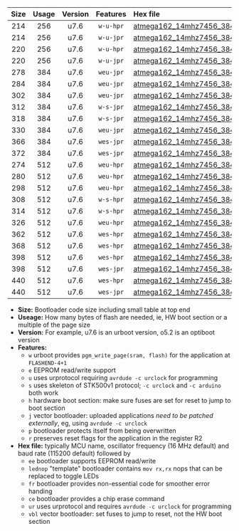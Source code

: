 |Size|Usage|Version|Features|Hex file|
|:-:|:-:|:-:|:-:|:--|
|214|256|u7.6|`w-u-hpr`|[atmega162_14mhz7456_38400bps_ur.hex](https://raw.githubusercontent.com/stefanrueger/urboot/main/atmega162_14mhz7456_38400bps_ur.hex)|
|214|256|u7.6|`w-u-jpr`|[atmega162_14mhz7456_38400bps_ur_vbl.hex](https://raw.githubusercontent.com/stefanrueger/urboot/main/atmega162_14mhz7456_38400bps_ur_vbl.hex)|
|220|256|u7.6|`w-u-hpr`|[atmega162_14mhz7456_38400bps_lednop_ur.hex](https://raw.githubusercontent.com/stefanrueger/urboot/main/atmega162_14mhz7456_38400bps_lednop_ur.hex)|
|220|256|u7.6|`w-u-jpr`|[atmega162_14mhz7456_38400bps_lednop_ur_vbl.hex](https://raw.githubusercontent.com/stefanrueger/urboot/main/atmega162_14mhz7456_38400bps_lednop_ur_vbl.hex)|
|278|384|u7.6|`weu-jpr`|[atmega162_14mhz7456_38400bps_ee_ur_vbl.hex](https://raw.githubusercontent.com/stefanrueger/urboot/main/atmega162_14mhz7456_38400bps_ee_ur_vbl.hex)|
|284|384|u7.6|`weu-jpr`|[atmega162_14mhz7456_38400bps_ee_lednop_ur_vbl.hex](https://raw.githubusercontent.com/stefanrueger/urboot/main/atmega162_14mhz7456_38400bps_ee_lednop_ur_vbl.hex)|
|302|384|u7.6|`weu-jpr`|[atmega162_14mhz7456_38400bps_ee_lednop_fr_ur_vbl.hex](https://raw.githubusercontent.com/stefanrueger/urboot/main/atmega162_14mhz7456_38400bps_ee_lednop_fr_ur_vbl.hex)|
|312|384|u7.6|`w-s-jpr`|[atmega162_14mhz7456_38400bps_vbl.hex](https://raw.githubusercontent.com/stefanrueger/urboot/main/atmega162_14mhz7456_38400bps_vbl.hex)|
|318|384|u7.6|`w-s-jpr`|[atmega162_14mhz7456_38400bps_lednop_vbl.hex](https://raw.githubusercontent.com/stefanrueger/urboot/main/atmega162_14mhz7456_38400bps_lednop_vbl.hex)|
|330|384|u7.6|`weu-jpr`|[atmega162_14mhz7456_38400bps_ee_lednop_fr_ce_ur_vbl.hex](https://raw.githubusercontent.com/stefanrueger/urboot/main/atmega162_14mhz7456_38400bps_ee_lednop_fr_ce_ur_vbl.hex)|
|366|384|u7.6|`wes-jpr`|[atmega162_14mhz7456_38400bps_ee_vbl.hex](https://raw.githubusercontent.com/stefanrueger/urboot/main/atmega162_14mhz7456_38400bps_ee_vbl.hex)|
|372|384|u7.6|`wes-jpr`|[atmega162_14mhz7456_38400bps_ee_lednop_vbl.hex](https://raw.githubusercontent.com/stefanrueger/urboot/main/atmega162_14mhz7456_38400bps_ee_lednop_vbl.hex)|
|274|512|u7.6|`weu-hpr`|[atmega162_14mhz7456_38400bps_ee_ur.hex](https://raw.githubusercontent.com/stefanrueger/urboot/main/atmega162_14mhz7456_38400bps_ee_ur.hex)|
|280|512|u7.6|`weu-hpr`|[atmega162_14mhz7456_38400bps_ee_lednop_ur.hex](https://raw.githubusercontent.com/stefanrueger/urboot/main/atmega162_14mhz7456_38400bps_ee_lednop_ur.hex)|
|298|512|u7.6|`weu-hpr`|[atmega162_14mhz7456_38400bps_ee_lednop_fr_ur.hex](https://raw.githubusercontent.com/stefanrueger/urboot/main/atmega162_14mhz7456_38400bps_ee_lednop_fr_ur.hex)|
|308|512|u7.6|`w-s-hpr`|[atmega162_14mhz7456_38400bps.hex](https://raw.githubusercontent.com/stefanrueger/urboot/main/atmega162_14mhz7456_38400bps.hex)|
|314|512|u7.6|`w-s-hpr`|[atmega162_14mhz7456_38400bps_lednop.hex](https://raw.githubusercontent.com/stefanrueger/urboot/main/atmega162_14mhz7456_38400bps_lednop.hex)|
|326|512|u7.6|`weu-hpr`|[atmega162_14mhz7456_38400bps_ee_lednop_fr_ce_ur.hex](https://raw.githubusercontent.com/stefanrueger/urboot/main/atmega162_14mhz7456_38400bps_ee_lednop_fr_ce_ur.hex)|
|362|512|u7.6|`wes-hpr`|[atmega162_14mhz7456_38400bps_ee.hex](https://raw.githubusercontent.com/stefanrueger/urboot/main/atmega162_14mhz7456_38400bps_ee.hex)|
|368|512|u7.6|`wes-hpr`|[atmega162_14mhz7456_38400bps_ee_lednop.hex](https://raw.githubusercontent.com/stefanrueger/urboot/main/atmega162_14mhz7456_38400bps_ee_lednop.hex)|
|398|512|u7.6|`wes-hpr`|[atmega162_14mhz7456_38400bps_ee_lednop_fr.hex](https://raw.githubusercontent.com/stefanrueger/urboot/main/atmega162_14mhz7456_38400bps_ee_lednop_fr.hex)|
|398|512|u7.6|`wes-jpr`|[atmega162_14mhz7456_38400bps_ee_lednop_fr_vbl.hex](https://raw.githubusercontent.com/stefanrueger/urboot/main/atmega162_14mhz7456_38400bps_ee_lednop_fr_vbl.hex)|
|440|512|u7.6|`wes-hpr`|[atmega162_14mhz7456_38400bps_ee_lednop_fr_ce.hex](https://raw.githubusercontent.com/stefanrueger/urboot/main/atmega162_14mhz7456_38400bps_ee_lednop_fr_ce.hex)|
|440|512|u7.6|`wes-jpr`|[atmega162_14mhz7456_38400bps_ee_lednop_fr_ce_vbl.hex](https://raw.githubusercontent.com/stefanrueger/urboot/main/atmega162_14mhz7456_38400bps_ee_lednop_fr_ce_vbl.hex)|

- **Size:** Bootloader code size including small table at top end
- **Useage:** How many bytes of flash are needed, ie, HW boot section or a multiple of the page size
- **Version:** For example, u7.6 is an urboot version, o5.2 is an optiboot version
- **Features:**
  + `w` urboot provides `pgm_write_page(sram, flash)` for the application at `FLASHEND-4+1`
  + `e` EEPROM read/write support
  + `u` uses urprotocol requiring `avrdude -c urclock` for programming
  + `s` uses skeleton of STK500v1 protocol; `-c urclock` and `-c arduino` both work
  + `h` hardware boot section: make sure fuses are set for reset to jump to boot section
  + `j` vector bootloader: uploaded applications *need to be patched externally*, eg, using `avrdude -c urclock`
  + `p` bootloader protects itself from being overwritten
  + `r` preserves reset flags for the application in the register R2
- **Hex file:** typically MCU name, oscillator frequency (16 MHz default) and baud rate (115200 default) followed by
  + `ee` bootloader supports EEPROM read/write
  + `lednop` "template" bootloader contains `mov rx,rx` nops that can be replaced to toggle LEDs
  + `fr` bootloader provides non-essential code for smoother error handing
  + `ce` bootloader provides a chip erase command
  + `ur` uses urprotocol and requires `avrdude -c urclock` for programming
  + `vbl` vector bootloader: set fuses to jump to reset, not the HW boot section
